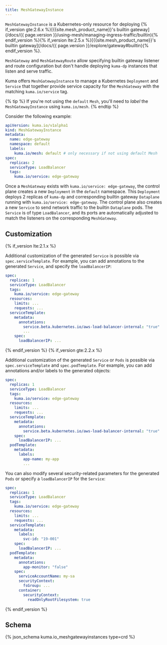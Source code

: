 ```yaml
---
title: MeshGatewayInstance
---
```


`MeshGatewayInstance` is a Kubernetes-only resource for deploying {% if_version gte:2.6.x %}[{{site.mesh_product_name}}'s builtin gateway](/docs/{{ page.version }}/using-mesh/managing-ingress-traffic/builtin){% endif_version %}{% if_version lte:2.5.x %}[{{site.mesh_product_name}}'s builtin gateway](/docs/{{ page.version }}/explore/gateway#builtin){% endif_version %}.

`MeshGateway` and `MeshGatewayRoute` allow specifying builtin gateway
listener and route configuration but don't handle deploying `kuma-dp`
instances that listen and serve traffic.

Kuma offers `MeshGatewayInstance` to manage a Kubernetes `Deployment` and `Service`
that together provide service capacity for the `MeshGateway` with the matching `kuma.io/service` tag.

{% tip %}
If you're not using the `default` `Mesh`, you'll need to _label_ the
`MeshGatewayInstance` using `kuma.io/mesh`.
{% endtip %}

Consider the following example:

```yaml
apiVersion: kuma.io/v1alpha1
kind: MeshGatewayInstance
metadata:
  name: edge-gateway
  namespace: default
  labels:
    kuma.io/mesh: default # only necessary if not using default Mesh
spec:
  replicas: 2
  serviceType: LoadBalancer
  tags:
    kuma.io/service: edge-gateway
```

Once a `MeshGateway` exists with `kuma.io/service: edge-gateway`, the control plane creates a new `Deployment` in the `default` namespace.
This `Deployment` deploys 2 replicas of `kuma-dp` and corresponding builtin gateway `Dataplane` running with `kuma.io/service: edge-gateway`.
The control plane also creates a new `Service` to send network traffic to the builtin `Dataplane` pods.
The `Service` is of type `LoadBalancer`, and its ports are automatically adjusted to match the listeners on the corresponding `MeshGateway`.

## Customization

{% if_version lte:2.1.x %}

Additional customization of the generated `Service` is possible via `spec.serviceTemplate`. For example, you can add annotations to the generated `Service`, and specify the `loadBalancerIP`:

```yaml
spec:
  replicas: 1
  serviceType: LoadBalancer
  tags:
    kuma.io/service: edge-gateway
  resources:
    limits: ...
    requests: ...
  serviceTemplate:
    metadata:
      annotations:
        service.beta.kubernetes.io/aws-load-balancer-internal: "true"
        ...
    spec:
      loadBalancerIP: ...
```

{% endif_version %}
{% if_version gte:2.2.x %}

Additional customization of the generated `Service` or `Pods` is possible via `spec.serviceTemplate` and `spec.podTemplate`.
For example, you can add annotations and/or labels to the generated objects:

```yaml
spec:
  replicas: 1
  serviceType: LoadBalancer
  tags:
    kuma.io/service: edge-gateway
  resources:
    limits: ...
    requests: ...
  serviceTemplate:
    metadata:
      annotations:
        service.beta.kubernetes.io/aws-load-balancer-internal: "true"
    spec:
      loadBalancerIP: ...
  podTemplate:
    metadata:
      labels:
        app-name: my-app
        ...
```

You can also modify several security-related parameters for the generated `Pods` or specify a `loadBalancerIP` for the `Service`:

```yaml
spec:
  replicas: 1
  serviceType: LoadBalancer
  tags:
    kuma.io/service: edge-gateway
  resources:
    limits: ...
    requests: ...
  serviceTemplate:
    metadata:
      labels:
        svc-id: "19-001"
    spec:
      loadBalancerIP: ...
  podTemplate:
    metadata:
      annotations:
        app-monitor: "false"
    spec:
      serviceAccountName: my-sa
      securityContext:
        fsGroup: ...
      container:
        securityContext:
          readOnlyRootFilesystem: true
```

{% endif_version %}

## Schema

{% json_schema kuma.io_meshgatewayinstances type=crd %}

